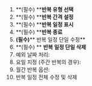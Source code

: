 1. **(필수) ****반복 유형 선택**  
1. **(필수) ****반복 간격 설정**  
1. **(필수) ****반복 일정 표시**  
1. **(필수) ****반복 종료**  
1. **(필수)**** 반복 일정 단일 수정**  
1. **(필수) ** **반복 일정 단일 삭제**  
1. 예외 날짜 처리:  
1. 요일 지정 (주간 반복의 경우):  
1. 월간 반복 옵션:  
1. 반복 일정 전체 수정 및 삭제  
  
  
  
